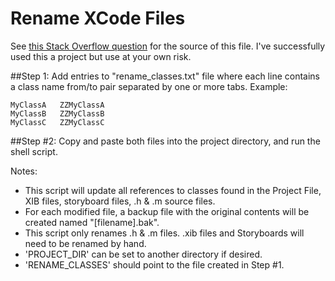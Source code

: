 Rename XCode Files
==================

See [this Stack Overflow question](http://stackoverflow.com/questions/26165405/how-to-mass-add-a-2-letter-prefix-namespace-to-objective-c-project) for the source of this file. I've successfully used this a project but use at your own risk.

##Step 1:
Add entries to "rename_classes.txt" file where each line contains a class name from/to pair separated by one or more tabs. Example:
```
MyClassA   ZZMyClassA
MyClassB   ZZMyClassB
MyClassC   ZZMyClassC
```

##Step #2:
Copy and paste both files into the project directory, and run the shell script.

Notes:

- This script will update all references to classes found in the Project File, XIB files, storyboard files, .h & .m source files.
- For each modified file, a backup file with the original contents will be created named "[filename].bak".
- This script only renames .h & .m files. .xib files and Storyboards will need to be renamed by hand.
- 'PROJECT_DIR' can be set to another directory if desired.
- 'RENAME_CLASSES' should point to the file created in Step #1.

